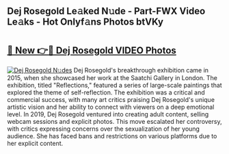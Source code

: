 ## Dej Rosegold Le𝚊ked N𝚞de - Part-FWX Video Le𝚊ks - Hot Onlyf𝚊ns Photos btVKy

# <h2><a href="http://ab42978.deff.icu/?id=Dej+Rosegold">🔗 New 👉🔴 Dej Rosegold VIDEO Photos</a></h2>

[![Dej Rosegold N𝚞des](https://i.imgur.com/rIISA9y.gif)](http://ab42978.deff.icu/?id=Dej+Rosegold)
Dej Rosegold's breakthrough exhibition came in 2015, when she showcased her work at the Saatchi Gallery in London. The exhibition, titled "Reflections," featured a series of large-scale paintings that explored the theme of self-reflection. The exhibition was a critical and commercial success, with many art critics praising Dej Rosegold's unique artistic vision and her ability to connect with viewers on a deep emotional level. In 2019, Dej Rosegold ventured into creating adult content, selling webcam sessions and explicit photos. This move escalated her controversy, with critics expressing concerns over the sexualization of her young audience. She has faced bans and restrictions on various platforms due to her explicit content.
